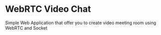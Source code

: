 # WebRTC Video Chat

Simple Web Application that offer you to create video meeting room using WebRTC and Socket

